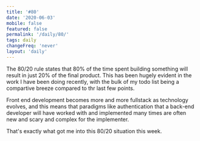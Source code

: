 ```yaml
---
title: '#80'
date: '2020-06-03'
mobile: false
featured: false
permalink: '/daily/80/'
tags: daily
changeFreq: 'never'
layout: 'daily'
---
```


The 80/20 rule states that 80% of the time spent building something will result in just 20% of the final product. This has been hugely evident in the work I have been doing recently, with the bulk of my todo list being a compartive breeze compared to thr last few points.

Front end development becomes more and more fullstack as technology evolves, and this means that paradigms like authentication that a back-end developer will have worked with and implemented many times are often new and scary and complex for the implementer.

That's exactly what got me into this 80/20 situation this week.

